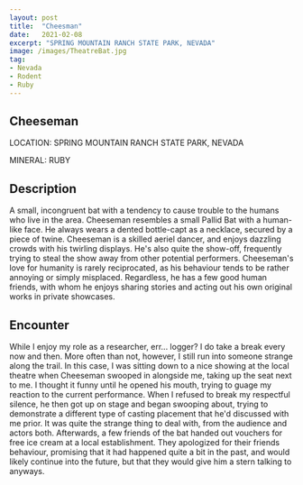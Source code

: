 ```yaml
---
layout: post
title:  "Cheesman"
date:   2021-02-08
excerpt: "SPRING MOUNTAIN RANCH STATE PARK, NEVADA"
image: /images/TheatreBat.jpg
tag:
- Nevada
- Rodent
- Ruby
---
```


## Cheeseman

LOCATION: SPRING MOUNTAIN RANCH STATE PARK, NEVADA

MINERAL: RUBY

## Description
A small, incongruent bat with a tendency to cause trouble to the humans who live in the area. Cheeseman resembles a small Pallid Bat with a human-like face. He always wears a dented bottle-capt as a necklace, secured by a piece of twine. Cheeseman is a skilled aeriel dancer, and enjoys dazzling crowds with his twirling displays. He's also quite the show-off, frequently trying to steal the show away from other potential performers. Cheeseman's love for humanity is rarely reciprocated, as his behaviour tends to be rather annoying or simply misplaced. Regardless, he has a few good human friends, with whom he enjoys sharing stories and acting out his own original works in private showcases.


## Encounter
While I enjoy my role as a researcher, err... logger? I do take a break every now and then. More often than not, however, I still run into someone strange along the trail. In this case, I was sitting down to a nice showing at the local theatre when Cheeseman swooped in alongside me, taking up the seat next to me. I thought it funny until he opened his mouth, trying to guage my reaction to the current performance. When I refused to break my respectful silence, he then got up on stage and began swooping about, trying to demonstrate a different type of casting placement that he'd discussed with me prior. It was quite the strange thing to deal with, from the audience and actors both. Afterwards, a few friends of the bat handed out vouchers for free ice cream at a local establishment. They apologized for their friends behaviour, promising that it had happened quite a bit in the past, and would likely continue into the future, but that they would give him a stern talking to anyways.

